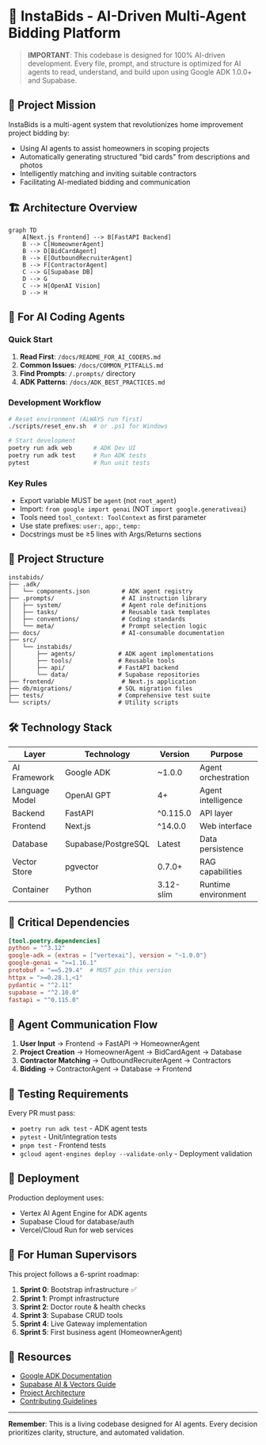 # 🚀 InstaBids - AI-Driven Multi-Agent Bidding Platform

> **IMPORTANT**: This codebase is designed for 100% AI-driven development. Every file, prompt, and structure is optimized for AI agents to read, understand, and build upon using Google ADK 1.0.0+ and Supabase.

## 🎯 Project Mission

InstaBids is a multi-agent system that revolutionizes home improvement project bidding by:
- Using AI agents to assist homeowners in scoping projects
- Automatically generating structured "bid cards" from descriptions and photos
- Intelligently matching and inviting suitable contractors
- Facilitating AI-mediated bidding and communication

## 🏗️ Architecture Overview

```mermaid
graph TD
    A[Next.js Frontend] --> B[FastAPI Backend]
    B --> C[HomeownerAgent]
    B --> D[BidCardAgent]
    B --> E[OutboundRecruiterAgent]
    B --> F[ContractorAgent]
    C --> G[Supabase DB]
    D --> G
    C --> H[OpenAI Vision]
    D --> H
```

## 🤖 For AI Coding Agents

### Quick Start
1. **Read First**: `/docs/README_FOR_AI_CODERS.md`
2. **Common Issues**: `/docs/COMMON_PITFALLS.md`
3. **Find Prompts**: `/.prompts/` directory
4. **ADK Patterns**: `/docs/ADK_BEST_PRACTICES.md`

### Development Workflow
```bash
# Reset environment (ALWAYS run first)
./scripts/reset_env.sh  # or .ps1 for Windows

# Start development
poetry run adk web      # ADK Dev UI
poetry run adk test     # Run ADK tests
pytest                  # Run unit tests
```

### Key Rules
- Export variable MUST be `agent` (not `root_agent`)
- Import: `from google import genai` (NOT `import google.generativeai`)
- Tools need `tool_context: ToolContext` as first parameter
- Use state prefixes: `user:`, `app:`, `temp:`
- Docstrings must be ≥5 lines with Args/Returns sections

## 📁 Project Structure

```
instabids/
├── .adk/
│   └── components.json         # ADK agent registry
├── .prompts/                   # AI instruction library
│   ├── system/                 # Agent role definitions
│   ├── tasks/                  # Reusable task templates
│   ├── conventions/            # Coding standards
│   └── meta/                   # Prompt selection logic
├── docs/                       # AI-consumable documentation
├── src/
│   └── instabids/             
│       ├── agents/            # ADK agent implementations
│       ├── tools/             # Reusable tools
│       ├── api/               # FastAPI backend
│       └── data/              # Supabase repositories
├── frontend/                   # Next.js application
├── db/migrations/             # SQL migration files
├── tests/                     # Comprehensive test suite
└── scripts/                   # Utility scripts
```

## 🛠️ Technology Stack

| Layer | Technology | Version | Purpose |
|-------|------------|---------|---------|
| AI Framework | Google ADK | ~1.0.0 | Agent orchestration |
| Language Model | OpenAI GPT | 4+ | Agent intelligence |
| Backend | FastAPI | ^0.115.0 | API layer |
| Frontend | Next.js | ^14.0.0 | Web interface |
| Database | Supabase/PostgreSQL | Latest | Data persistence |
| Vector Store | pgvector | 0.7.0+ | RAG capabilities |
| Container | Python | 3.12-slim | Runtime environment |

## 🚨 Critical Dependencies

```toml
[tool.poetry.dependencies]
python = "^3.12"
google-adk = {extras = ["vertexai"], version = "~1.0.0"}
google-genai = ">=1.16.1"
protobuf = "==5.29.4"  # MUST pin this version
httpx = ">=0.28.1,<1"
pydantic = "^2.11"
supabase = "^2.10.0"
fastapi = "^0.115.0"
```

## 🔄 Agent Communication Flow

1. **User Input** → Frontend → FastAPI → HomeownerAgent
2. **Project Creation** → HomeownerAgent → BidCardAgent → Database
3. **Contractor Matching** → OutboundRecruiterAgent → Contractors
4. **Bidding** → ContractorAgent → Database → Frontend

## 🧪 Testing Requirements

Every PR must pass:
- `poetry run adk test` - ADK agent tests
- `pytest` - Unit/integration tests
- `pnpm test` - Frontend tests
- `gcloud agent-engines deploy --validate-only` - Deployment validation

## 🚀 Deployment

Production deployment uses:
- Vertex AI Agent Engine for ADK agents
- Supabase Cloud for database/auth
- Vercel/Cloud Run for web services

## 📝 For Human Supervisors

This project follows a 6-sprint roadmap:
1. **Sprint 0**: Bootstrap infrastructure ✅
2. **Sprint 1**: Prompt infrastructure
3. **Sprint 2**: Doctor route & health checks
4. **Sprint 3**: Supabase CRUD tools
5. **Sprint 4**: Live Gateway implementation
6. **Sprint 5**: First business agent (HomeownerAgent)

## 🔗 Resources

- [Google ADK Documentation](https://github.com/google/adk-python)
- [Supabase AI & Vectors Guide](https://supabase.com/docs/guides/ai)
- [Project Architecture](./docs/PROJECT_ARCHITECTURE.md)
- [Contributing Guidelines](./CONTRIBUTING.md)

---

**Remember**: This is a living codebase designed for AI agents. Every decision prioritizes clarity, structure, and automated validation.
